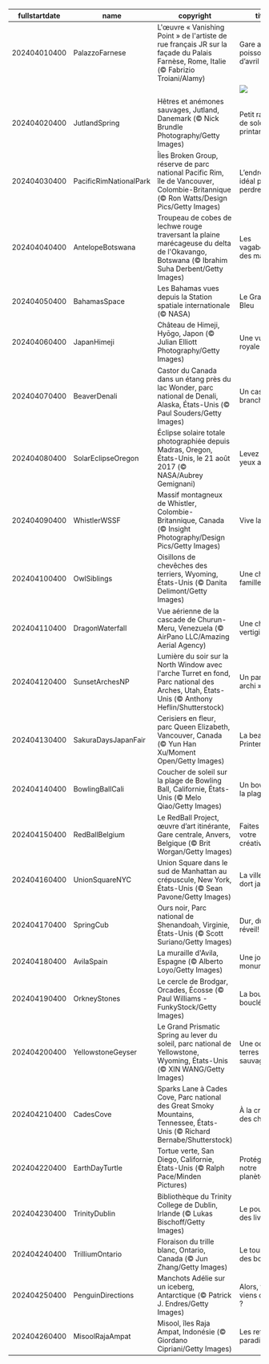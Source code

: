 |fullstartdate|name|copyright|title|image|
|--|--|--|--|--|
202404010400|PalazzoFarnese|L'œuvre « Vanishing Point » de l'artiste de rue français JR sur la façade du Palais Farnèse, Rome, Italie (© Fabrizio Troiani/Alamy)|Gare au poisson d’avril !|![](/fr-CA/2024/04/202404010400PalazzoFarnese.jpg)|
||||![](/fr-CA/2024/04/.jpg)|
202404020400|JutlandSpring|Hêtres et anémones sauvages, Jutland, Danemark (© Nick Brundle Photography/Getty Images)|Petit rayon de soleil printanier|![](/fr-CA/2024/04/202404020400JutlandSpring.jpg)|
202404030400|PacificRimNationalPark|Îles Broken Group, réserve de parc national Pacific Rim, île de Vancouver, Colombie-Britannique (© Ron Watts/Design Pics/Getty Images)|L’endroit idéal pour se perdre|![](/fr-CA/2024/04/202404030400PacificRimNationalPark.jpg)|
202404040400|AntelopeBotswana|Troupeau de cobes de lechwe rouge traversant la plaine marécageuse du delta de l'Okavango, Botswana (© Ibrahim Suha Derbent/Getty Images)|Les vagabonds des marais|![](/fr-CA/2024/04/202404040400AntelopeBotswana.jpg)|
202404050400|BahamasSpace|Les Bahamas vues depuis la Station spatiale internationale (© NASA)|Le Grand Bleu|![](/fr-CA/2024/04/202404050400BahamasSpace.jpg)|
202404060400|JapanHimeji|Château de Himeji, Hyōgo, Japon (© Julian Elliott Photography/Getty Images)|Une vue royale|![](/fr-CA/2024/04/202404060400JapanHimeji.jpg)|
202404070400|BeaverDenali|Castor du Canada dans un étang près du lac Wonder, parc national de Denali, Alaska, États-Unis (© Paul Souders/Getty Images)|Un castor branché!|![](/fr-CA/2024/04/202404070400BeaverDenali.jpg)|
202404080400|SolarEclipseOregon|Éclipse solaire totale photographiée depuis Madras, Oregon, États-Unis, le 21 août 2017 (© NASA/Aubrey Gemignani)|Levez les yeux au ciel!|![](/fr-CA/2024/04/202404080400SolarEclipseOregon.jpg)|
202404090400|WhistlerWSSF|Massif montagneux de Whistler, Colombie-Britannique, Canada (© Insight Photography/Design Pics/Getty Images)|Vive la glisse!|![](/fr-CA/2024/04/202404090400WhistlerWSSF.jpg)|
202404100400|OwlSiblings|Oisillons de chevêches des terriers, Wyoming, États-Unis (© Danita Delimont/Getty Images)|Une chouette famille!|![](/fr-CA/2024/04/202404100400OwlSiblings.jpg)|
202404110400|DragonWaterfall|Vue aérienne de la cascade de Churun-Meru, Venezuela (© AirPano LLC/Amazing Aerial Agency)|Une chute vertigineuse|![](/fr-CA/2024/04/202404110400DragonWaterfall.jpg)|
202404120400|SunsetArchesNP|Lumière du soir sur la North Window avec l'arche Turret en fond, Parc national des Arches, Utah, États-Unis (© Anthony Heflin/Shutterstock)|Un parc « archi » bien!|![](/fr-CA/2024/04/202404120400SunsetArchesNP.jpg)|
202404130400|SakuraDaysJapanFair|Cerisiers en fleur, parc Queen Elizabeth, Vancouver, Canada (© Yun Han Xu/Moment Open/Getty Images)|La beauté du Printemps|![](/fr-CA/2024/04/202404130400SakuraDaysJapanFair.jpg)|
202404140400|BowlingBallCali|Coucher de soleil sur la plage de Bowling Ball, Californie, États-Unis (© Melo Qiao/Getty Images)|Un bowling à la plage?|![](/fr-CA/2024/04/202404140400BowlingBallCali.jpg)|
202404150400|RedBallBelgium|Le RedBall Project, œuvre d’art itinérante, Gare centrale, Anvers, Belgique (© Brit Worgan/Getty Images)|Faites bondir votre créativité!|![](/fr-CA/2024/04/202404150400RedBallBelgium.jpg)|
202404160400|UnionSquareNYC|Union Square dans le sud de Manhattan au crépuscule, New York, États-Unis (© Sean Pavone/Getty Images)|La ville qui ne dort jamais|![](/fr-CA/2024/04/202404160400UnionSquareNYC.jpg)|
202404170400|SpringCub|Ours noir, Parc national de Shenandoah, Virginie, États-Unis (© Scott Suriano/Getty Images)|Dur, dur, le réveil!|![](/fr-CA/2024/04/202404170400SpringCub.jpg)|
202404180400|AvilaSpain|La muraille d'Avila, Espagne (© Alberto Loyo/Getty Images)|Une journée monumentale|![](/fr-CA/2024/04/202404180400AvilaSpain.jpg)|
202404190400|OrkneyStones|Le cercle de Brodgar, Orcades, Écosse (© Paul Williams - FunkyStock/Getty Images)|La boucle est bouclée!|![](/fr-CA/2024/04/202404190400OrkneyStones.jpg)|
202404200400|YellowstoneGeyser|Le Grand Prismatic Spring au lever du soleil, parc national de Yellowstone, Wyoming, États-Unis (© XIN WANG/Getty Images)|Une ode aux terres sauvages|![](/fr-CA/2024/04/202404200400YellowstoneGeyser.jpg)|
202404210400|CadesCove|Sparks Lane à Cades Cove, Parc national des Great Smoky Mountains, Tennessee, États-Unis (© Richard Bernabe/Shutterstock)|À la croisée des chemins|![](/fr-CA/2024/04/202404210400CadesCove.jpg)|
202404220400|EarthDayTurtle|Tortue verte, San Diego, Californie, États-Unis (© Ralph Pace/Minden Pictures)|Protégeons notre planète!|![](/fr-CA/2024/04/202404220400EarthDayTurtle.jpg)|
202404230400|TrinityDublin|Bibliothèque du Trinity College de Dublin, Irlande (© Lukas Bischoff/Getty Images)|Le pouvoir des livres|![](/fr-CA/2024/04/202404230400TrinityDublin.jpg)|
202404240400|TrilliumOntario|Floraison du trille blanc, Ontario, Canada (© Jun Zhang/Getty Images)|Le tournesol des bois !|![](/fr-CA/2024/04/202404240400TrilliumOntario.jpg)|
202404250400|PenguinDirections|Manchots Adélie sur un iceberg, Antarctique (© Patrick J. Endres/Getty Images)|Alors, tu viens ou pas ?|![](/fr-CA/2024/04/202404250400PenguinDirections.jpg)|
202404260400|MisoolRajaAmpat|Misool, îles Raja Ampat, Indonésie (© Giordano Cipriani/Getty Images)|Les reflets du paradis|![](/fr-CA/2024/04/202404260400MisoolRajaAmpat.jpg)|

